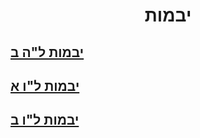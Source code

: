 <!-- <h1 style="text-align: center;">:סיכומי הדף</h1> -->
<h1 style="text-align: center;">יבמות</h1>

## [יבמות ל"ה ב](https://docs.google.com/document/d/1ll9CsaWwU8MhGOZyHTqgOXGlvkpGPFGe5xu6ntwDh5Y/edit?usp=sharing)
## [יבמות ל"ו א](https://docs.google.com/document/d/1opRJWt829dS3Iv2jGEw_MP9pIpQm67qcQTZ6UrvwKZs/edit?usp=sharing)
## [יבמות ל"ו ב](https://docs.google.com/document/d/1AO0N1RVeCxmb0yittXScSsWMdU-6KujUFjxnMOckIvw/edit?usp=sharing)
